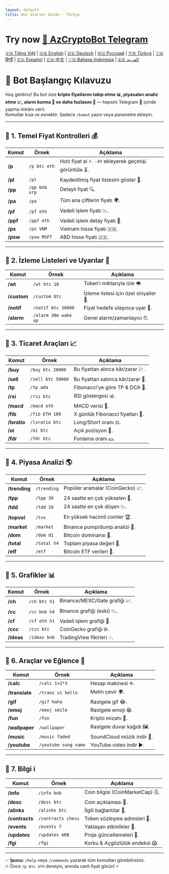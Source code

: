 ```yaml
---
layout: default
title: Bot Starter Guide - Türkçe
---
```


# Try now [🤖 AzCryptoBot Telegram](https://t.me/AzCryptoBot?start=ghpage)

[🇻🇳 Tiếng Việt](index_vi.md) | [🇬🇧 English](index.md) | [🇩🇪 Deutsch](index_de.md) | [🇷🇺 Русский](index_ru.md) | [🇹🇷 Türkçe](index_tr.md) | [🇮🇳 हिन्दी](index_hi.md) | [🇪🇸 Español](index_es.md) | [🇨🇳 中文](index_zh.md) | [🇮🇩 Bahasa Indonesia](index_id.md) | [🇦🇪 العربية](index_ae.md)

# 🚀 Bot Başlangıç Kılavuzu

Hoş geldiniz! Bu bot size **kripto fiyatlarını takip etme 📊, piyasaları analiz etme 📈, alarm kurma 🔔 ve daha fazlasını 🎯** — hepsini Telegram 💬 içinde yapma imkânı verir.  
Komutlar kısa ve esnektir. Sadece `/komut` yazın veya parametre ekleyin.  

<hr>

## 📌 1. Temel Fiyat Kontrolleri 💰

Komut | Örnek | Açıklama
---|---|---
**/p** | `/p btc eth` | Hızlı fiyat al ⚡. `-4Y` ekleyerek geçmişi görüntüle ⏳.
**/pl** | `/pl` | Kaydedilmiş fiyat listesini göster 💾.
**/pp** | `/pp bnb xrp` | Detaylı fiyat 🔍.
**/pa** | `/pa` | Tüm ana çiftlerin fiyatı 🌍.
**/pf** | `/pf eth` | Vadeli işlem fiyatı 📉.
**/ppf** | `/ppf eth` | Vadeli işlem detay fiyatı 📄.
**/ps** | `/ps VNM` | Vietnam hisse fiyatı 🇻🇳.
**/psw** | `/psw MSFT` | ABD hisse fiyatı 🇺🇸.

<hr>

## 📌 2. İzleme Listeleri ve Uyarılar 👀

Komut | Örnek | Açıklama
---|---|---
**/wt** | `/wt btc 10` | Token’ı miktarıyla izle 👁️.
**/custom** | `/custom btc` | İzleme listesi için özel sinyaller 🎯.
**/notif** | `/notif btc 30000` | Fiyat hedefe ulaşınca uyar 🚨.
**/alarm** | `/alarm 30m wake up` | Genel alarm/zamanlayıcı ⏰.

<hr>

## 📌 3. Ticaret Araçları 📈

Komut | Örnek | Açıklama
---|---|---
**/buy** | `/buy btc 20000` | Bu fiyattan alınca kâr/zarar 💹.
**/sell** | `/sell btc 50000` | Bu fiyattan satınca kâr/zarar 💸.
**/tp** | `/tp ada` | Fibonacci’ye göre TP & DCA 🎯.
**/rsi** | `/rsi btc` | RSI göstergesi 📊.
**/macd** | `/macd eth` | MACD verisi 📶.
**/fib** | `/fib ETH 180` | X günlük Fibonacci fiyatları 🔢.
**/lsratio** | `/lsratio btc` | Long/Short oranı ⚖️.
**/oi** | `/oi btc` | Açık pozisyon 📜.
**/fdr** | `/fdr btc` | Fonlama oranı 💵.

<hr>

## 📌 4. Piyasa Analizi 🌎

Komut | Örnek | Açıklama
---|---|---
**/trending** | `/trending` | Popüler aramalar (CoinGecko) 📈.
**/tpp** | `/tpp 30` | 24 saatte en çok yükselen 🚀.
**/tdd** | `/tdd 20` | 24 saatte en çok düşen 📉.
**/topvol** | `/tvv` | En yüksek hacimli coinler 🏆.
**/market** | `/market` | Binance pump/dump analizi 🔄.
**/dom** | `/dom d1` | Bitcoin dominansı 👑.
**/total** | `/total h4` | Toplam piyasa değeri 🏬.
**/etf** | `/etf` | Bitcoin ETF verileri 📑.

<hr>

## 📌 5. Grafikler 📊

Komut | Örnek | Açıklama
---|---|---
**/ch** | `/ch btc h1` | Binance/MEXC/Gate grafiği 📈.
**/cc** | `/cc bnb h4` | Binance grafiği (eski) 📉.
**/cf** | `/cf eth h1` | Vadeli işlem grafiği 💯.
**/ccc** | `/ccc btc` | CoinGecko grafiği 🌐.
**/ideas** | `/ideas bnb` | TradingView fikirleri 💡.

<hr>

## 📌 6. Araçlar ve Eğlence 🎉

Komut | Örnek | Açıklama
---|---|---
**/calc** | `/calc 1+2*3` | Hesap makinesi ➗.
**/translate** | `/trans vi hello` | Metin çevir 🌍.
**/gif** | `/gif haha` | Rastgele gif 😂.
**/emoj** | `/emoj smile` | Rastgele emoji 😁.
**/fun** | `/fun` | Kripto mizahı 🤣.
**/wallpaper** | `/wallpaper` | Rastgele duvar kağıdı 🖼️.
**/music** | `/music faded` | SoundCloud müzik indir 🎵.
**/youtube** | `/youtube song name` | YouTube video indir ▶️.

<hr>

## 📌 7. Bilgi ℹ️

Komut | Örnek | Açıklama
---|---|---
**/info** | `/info bnb` | Coin bilgisi (CoinMarketCap) 🗒️.
**/desc** | `/desc btc` | Coin açıklaması 📄.
**/alinks** | `/alinks btc` | İlgili bağlantılar 🔗.
**/contracts** | `/contracts chess` | Token sözleşme adresleri 📜.
**/events** | `/events 7` | Yaklaşan etkinlikler 📅.
**/updates** | `/updates ARB` | Proje güncellemeleri 📰.
**/fgi** | `/fgi` | Korku & Açgözlülük endeksi 😱.

<hr>

✅ **İpucu:** `/help` veya `/commands` yazarak tüm komutları görebilirsiniz.  
🔥 Önce `/p btc eth` deneyin, anında canlı fiyat görün! ⚡
